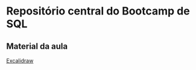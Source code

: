 # Repositório central do Bootcamp de SQL

## Material da aula

[Excalidraw](https://link.excalidraw.com/l/8pvW6zbNUnD/3ktnOgfFeRK)

